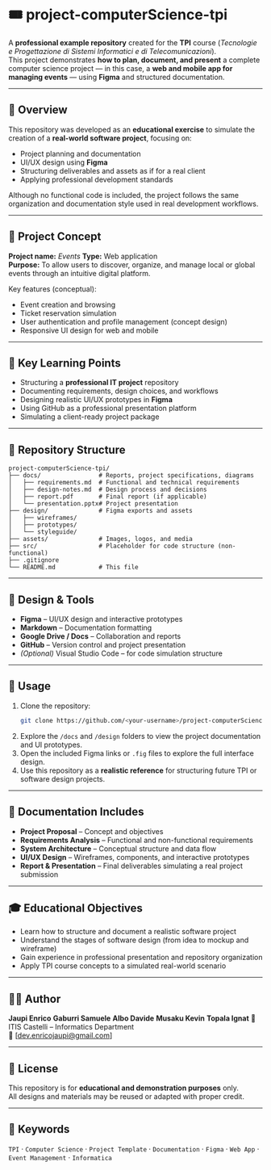 # 🎟️ project-computerScience-tpi

A **professional example repository** created for the **TPI** course (*Tecnologie e Progettazione di Sistemi Informatici e di Telecomunicazioni*).  
This project demonstrates **how to plan, document, and present** a complete computer science project — in this case, a **web and mobile app for managing events** — using **Figma** and structured documentation.

---

## 📘 Overview

This repository was developed as an **educational exercise** to simulate the creation of a **real-world software project**, focusing on:
- Project planning and documentation  
- UI/UX design using **Figma**  
- Structuring deliverables and assets as if for a real client  
- Applying professional development standards  

Although no functional code is included, the project follows the same organization and documentation style used in real development workflows.

---

## 🎯 Project Concept

**Project name:** *Events*
**Type:** Web application  
**Purpose:** To allow users to discover, organize, and manage local or global events through an intuitive digital platform.  

Key features (conceptual):
- Event creation and browsing  
- Ticket reservation simulation  
- User authentication and profile management (concept design)  
- Responsive UI design for web and mobile  

---

## 🧩 Key Learning Points

- Structuring a **professional IT project** repository  
- Documenting requirements, design choices, and workflows  
- Designing realistic UI/UX prototypes in **Figma**  
- Using GitHub as a professional presentation platform  
- Simulating a client-ready project package  

---

## 📂 Repository Structure

```
project-computerScience-tpi/
├── docs/                # Reports, project specifications, diagrams
│   ├── requirements.md  # Functional and technical requirements
│   ├── design-notes.md  # Design process and decisions
│   ├── report.pdf       # Final report (if applicable)
│   └── presentation.pptx# Project presentation
├── design/              # Figma exports and assets
│   ├── wireframes/      
│   ├── prototypes/
│   └── styleguide/
├── assets/              # Images, logos, and media
├── src/                 # Placeholder for code structure (non-functional)
├── .gitignore           
└── README.md            # This file
```

---

## 🎨 Design & Tools

- **Figma** – UI/UX design and interactive prototypes  
- **Markdown** – Documentation formatting  
- **Google Drive / Docs** – Collaboration and reports  
- **GitHub** – Version control and project presentation  
- *(Optional)* Visual Studio Code – for code simulation structure  

---

## 🚀 Usage

1. Clone the repository:
   ```bash
   git clone https://github.com/<your-username>/project-computerScience-tpi.git
   ```
2. Explore the `/docs` and `/design` folders to view the project documentation and UI prototypes.  
3. Open the included Figma links or `.fig` files to explore the full interface design.  
4. Use this repository as a **realistic reference** for structuring future TPI or software design projects.  

---

## 📄 Documentation Includes

- **Project Proposal** – Concept and objectives  
- **Requirements Analysis** – Functional and non-functional requirements  
- **System Architecture** – Conceptual structure and data flow  
- **UI/UX Design** – Wireframes, components, and interactive prototypes  
- **Report & Presentation** – Final deliverables simulating a real project submission  

---

## 🎓 Educational Objectives

- Learn how to structure and document a realistic software project  
- Understand the stages of software design (from idea to mockup and wireframe)  
- Gain experience in professional presentation and repository organization  
- Apply TPI course concepts to a simulated real-world scenario  

---

## 👨‍💻 Author

**Jaupi Enrico**
**Gaburri Samuele**
**Albo Davide**
**Musaku Kevin**
**Topala Ignat**
📍 ITIS Castelli – Informatics Department  
📧 [dev.enricojaupi@gmail.com]  

---

## 📝 License

This repository is for **educational and demonstration purposes** only.  
All designs and materials may be reused or adapted with proper credit.  

---

## 📎 Keywords

`TPI` · `Computer Science` · `Project Template` · `Documentation` · `Figma` · `Web App` · `Event Management` · `Informatica`
